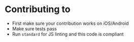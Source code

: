 # Contributing to
* First make sure your contribution works on iOS/Android
* Make sure tests pass
* Run `standard` for JS linting and this code is compliant
